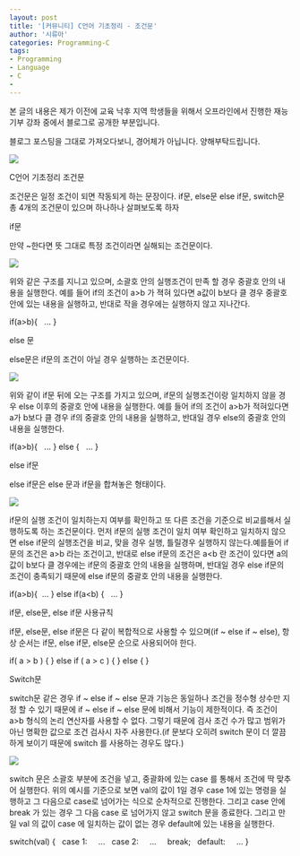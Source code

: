 ```yaml
---
layout: post
title: '[커뮤니티] C언어 기초정리 - 조건문'
author: '시류아'
categories: Programming-C
tags:
- Programming
- Language
- C
-
---
```



<script> location.href='https://cafe.naver.com/develoid/701331' ; </script>

<p>  <p></p>
 </p>
 <p><p>본 글의 내용은 제가 이전에 교육 낙후 지역 학생들을 위해서 오프라인에서 진행한 재능기부 강좌 중에서 블로그로 공개한 부분입니다.</p>
<p>블로그 포스팅을 그대로 가져오다보니, 경어체가 아닙니다. 양해부탁드립니다.</p>
</p>
<p>  <p>   <img src="https://dthumb-phinf.pstatic.net/?src=%22http%3A%2F%2Fblogfiles.naver.net%2FMjAxNzAxMThfNzQg%2FMDAxNDg0Njk5NzEzNTUx.lpIW2UJelO03-MshcD76xXwpJbUz_WDrHq3YOkFHMRog.FSyIPgtmGWhGNZFPxuNf4L2wzptfkmv09VH3308M53Yg.PNG.searphiel9%2Fc.png%22&amp;type=cafe_wa740">  </p>
 </p>
 <p>  <p>   <p>   C언어 기초정리   조건문  </p>
  </p>
 </p>
 <p>  <p>조건문은 일정 조건이 되면 작동되게 하는 문장이다. if문, else문 else if문, switch문 총 4개의 조건문이 있으며 하나하나 살펴보도록 하자</p>
 </p>
 <p>  <p>   <p></p>
  </p>
 </p>
 <p>  <p>   <p>   if문  </p>
  </p>
 </p>
 <p>  <p>만약 ~한다면 뜻 그대로 특정 조건이라면 실해되는 조건문이다.</p>
 </p>
 <p>  <p>   <img src="https://dthumb-phinf.pstatic.net/?src=%22http%3A%2F%2Fblogfiles.naver.net%2FMjAxNzAxMThfMjMg%2FMDAxNDg0Njk5OTEwODUy.uCN_MxecbnCrSu856n-xzDDw8OnbGa84ayYh6yHdN24g.lmOSMNMmDfsrMg-HhWLWBgDQ7uxLsCakoBAEI9xt438g.PNG.searphiel9%2F4.png%22&amp;type=cafe_wa740">  </p>
 </p>
 <p>  <p>위와 같은 구조를 지니고 있으며, 소괄호 안의 실행조건이 만족 할 경우 중괄호 안의 내용을 실행한다. 예를 들어 if의 조건이 a&gt;b 가 젹혀 있다면 a값이 b보다 클 경우 중괄호 안에 있는 내용을 실행하고, 반대로 작을 경우에는 실행하지 않고 지나간다.</p>
 </p>
 <p>  <p>   <p>   if(a&gt;b){   &nbsp;&nbsp;...   }  </p>
  </p>
 </p>
 <p>  <p>   <p></p>
  </p>
 </p>
 <p>  <p>   <p>   else 문  </p>
  </p>
 </p>
 <p>  <p>else문은 if문의 조건이 아닐 경우 실행하는 조건문이다.</p>
 </p>
 <p>  <p>   <img src="https://dthumb-phinf.pstatic.net/?src=%22http%3A%2F%2Fblogfiles.naver.net%2FMjAxNzAxMThfMjk2%2FMDAxNDg0Njk5OTg5MTUw.1ng_rtvR0_bAlrcb_WS0gI7i0GDrNnZRqjZthoeAhxYg.rgVG05lFVtktquv399cSQoxOuFFSttvMYebXRWXjI24g.PNG.searphiel9%2F5.png%22&amp;type=cafe_wa740">  </p>
 </p>
 <p>  <p>위와 같이 if문 뒤에 오는 구조를 가지고 있으며, if문의 실행조건이랑 일치하지 않을 경우 else 이후의 중괄호 안에 내용을 실행한다. 예를 들어 if의 조건이 a&gt;b가 적혀있다면 a가 b보다 클 경우 if의 중괄호 안의 내용을 실행하고, 반대일 경우 else의 중괄호 안의 내용을 실행한다.</p>
 </p>
 <p>  <p>   <p>   if(a&gt;b){   &nbsp;&nbsp;...   }   else&nbsp;{   &nbsp;&nbsp;...   }  </p>
  </p>
 </p>
 <p>  <p>   <p></p>
  </p>
 </p>
 <p>  <p>   <p>   else if문  </p>
  </p>
 </p>
 <p>  <p>else if문은 else 문과 if문을 합쳐놓은 형태이다.</p>
 </p>
 <p>  <p>   <img src="https://dthumb-phinf.pstatic.net/?src=%22http%3A%2F%2Fblogfiles.naver.net%2FMjAxNzAxMThfMjkx%2FMDAxNDg0NzAwMDg5MjMz.TU011LubjrWHU5wLcd1DShj9gOXmoqft32PN_cwBraYg.0Ov2rSIKaDWlgiKPxjYl1RaiAh-uwBRZA6wK8TYDc-Yg.PNG.searphiel9%2F6.png%22&amp;type=cafe_wa740">  </p>
 </p>
 <p>  <p>if문의 실행 조건이 일치하는지 여부를 확인하고 또 다른 조건을 기준으로 비교를해서 실행하도록 하는 조건문이다. 먼저 if문의 실행 조건이 일치 여부 확인하고 일치하지 않으면 else if문의 실행조건을 비교, 맞을 경우 실행, 틀릴경우 실행하지 않는다.예를들어 if문의 조건은 a&gt;b 라는 조건이고, 반대로 else if문의 조건은 a&lt;b 란 조건이 있다면 a의 값이 b보다 클 경우에는 if문의 중괄호 안의 내용을 실행하며, 반대일 경우 else if문의 조건이 충족되기 때문에 else if문의 중괄호 안의 내용을 실행한다.</p>
 </p>
 <p>  <p>   <p>   if(a&gt;b){   &nbsp;...   }   else&nbsp;if(a&lt;b)&nbsp;{   &nbsp;&nbsp;...   }  </p>
  </p>
 </p>
 <p>  <p>   <p></p>
  </p>
 </p>
 <p>  <p>   <p>   if문, else문, else if문 사용규칙  </p>
  </p>
 </p>
 <p>  <p>if문, else문, else if문은 다 같이 복합적으로 사용할 수 있으며(if ~ else if ~ else), 항상 순서는 if문, else if문, else문 순으로 사용되어야 한다.</p>
 </p>
 <p>  <p>   <p>   if(&nbsp;a&nbsp;&gt;&nbsp;b&nbsp;)&nbsp;{      }&nbsp;else&nbsp;if&nbsp;(&nbsp;a&nbsp;&gt;&nbsp;c&nbsp;)&nbsp;{      }&nbsp;else&nbsp;{      }  </p>
  </p>
 </p>
 <p>  <p>   <p></p>
  </p>
 </p>
 <p>  <p>   <p>   Switch문  </p>
  </p>
 </p>
 <p>  <p>switch문 같은 경우 if ~ else if ~ else 문과 기능은 동일하나 조건을 정수형 상수만 지정 할 수 있기 때문에 if ~ else if ~ else 문에 비해서 기능이 제한적이다. 즉 조건이 a&gt;b 형식의 논리 연산자를 사용할 수 없다. 그렇기 때문에 검사 조건 수가 많고 범위가 아닌 명확한 값으로 조건 검사시 자주 사용한다.(if 문보다 오히려 switch 문이 더 깔끔하게 보이기 때문에 switch 를 사용하는 경우도 많다.)</p>
 </p>
 <p>  <p>   <img src="https://dthumb-phinf.pstatic.net/?src=%22http%3A%2F%2Fblogfiles.naver.net%2FMjAxNzAxMThfMjgw%2FMDAxNDg0NzAwNDE1ODMw.H3cEKlp0ruaDLWe_jIZUE0Oqzt84iU-ti4x_jduOmaMg.3MajN9F14Znvj0bbcXRyOaVTlkHP23jlIfUAV1MP5f4g.PNG.searphiel9%2F7.png%22&amp;type=cafe_wa740">  </p>
 </p>
 <p>  <p>switch 문은 소괄호 부분에 조건을 넣고, 중괄화에 있는 case 를 통해서 조건에 딱 맞추어 실행한다. 위의 예시를 기준으로 보면 val의 값이 1일 경우 case 1에 있는 명령을 실행하고 그 다음으로 case로 넘어가는 식으로 순차적으로 진행한다. 그리고 case 안에 break 가 있는 경우 그 다음 case 로 넘어가지 않고 switch 문을 종료한다. 그리고 만일 val 의 값이 case 에 일치하는 값이 없는 경우 default에 있는 내용을 실행한다.</p>
 </p>
 <p>  <p>   <p>   switch(val)&nbsp;{   &nbsp;&nbsp;case&nbsp;1:   &nbsp;&nbsp;&nbsp;&nbsp;...   &nbsp;&nbsp;case&nbsp;2:   &nbsp;&nbsp;&nbsp;&nbsp;...   &nbsp;&nbsp;&nbsp;&nbsp;break;   &nbsp;&nbsp;default:   &nbsp;&nbsp;&nbsp;&nbsp;...   }  </p>
  </p>
 </p>
